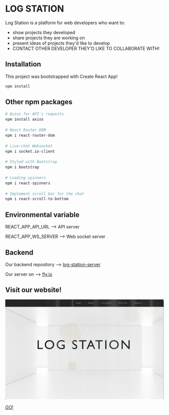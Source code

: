 # LOG STATION

Log Station is a platform for web developers who want to: 
- show projects they developed
- share projects they are working on
- present ideas of projects they'd like to develop
- CONTACT OTHER DEVELOPER THEY'D LIKE TO COLLABORATE WITH!

## Installation

This project was bootstrapped with Create React App!


```bash
npm install
```

## Other npm packages

```python
# Axios for API's requests
npm install axios

# React Router DOM
npm i react-router-dom

# Live-chat Websocket
npm i socket.io-client

# Styled with Bootstrap
npm i bootstrap

# Loading spinners
npm i react-spinners

# Implement scroll bar for the chat
npm i react-scroll-to-bottom
```

## Environmental variable

REACT_APP_API_URL --> API server

REACT_APP_WS_SERVER --> Web socket server


## Backend  
 
Our backend repository --> [log-station-server](https://github.com/italian-iranian-connection/log-station-server)

Our server on --> [fly.io](https://log-station.fly.dev/)

## Visit our website!
![Home page](./src/images/default-img/Home-page-screenshot.png)

[GO!](https://logstation.netlify.app)
